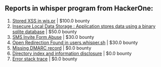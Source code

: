 ## Reports in whisper program from HackerOne:
1. [Stored XSS in wis.pr](https://hackerone.com/reports/149571) | $100.0 bounty
2. [Insecure Local Data Storage  : Application stores data using a binary sqlite database](https://hackerone.com/reports/57918) | $50.0 bounty
3. [SMS Invite Form Abuse](https://hackerone.com/reports/94642) | $30.0 bounty
4. [Open Redirection Found in users.whisper.sh](https://hackerone.com/reports/261592) | $30.0 bounty
5. [Missing DMARC record](https://hackerone.com/reports/56793) | $0.0 bounty
6. [Directory index and information disclosure](https://hackerone.com/reports/46345) | $0.0 bounty
7. [Error stack trace](https://hackerone.com/reports/46366) | $0.0 bounty